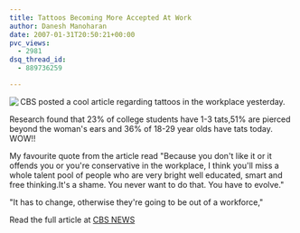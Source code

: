 ```yaml
---
title: Tattoos Becoming More Accepted At Work
author: Danesh Manoharan
date: 2007-01-31T20:50:21+00:00
pvc_views:
  - 2981
dsq_thread_id:
  - 889736259

---
```

[<img src="http://wwwimage.cbsnews.com/images/2007/01/30/image2411881g.jpg" align="left" />][1]CBS posted a cool article regarding tattoos in the workplace yesterday.

Research found that 23% of college students have 1-3 tats,51% are pierced beyond the woman's ears and 36% of 18-29 year olds have tats today. WOW!!

My favourite quote from the article read "Because you don't like it or it offends you or you're conservative in the workplace, I think you'll miss a whole talent pool of people who are very bright well educated, smart and free thinking.It's a shame. You never want to do that. You have to evolve."

"It has to change, otherwise they're going to be out of a workforce,"

Read the full article at [CBS NEWS][1]

 [1]: http://www.cbsnews.com/stories/2007/01/30/earlyshow/main2411530.shtml